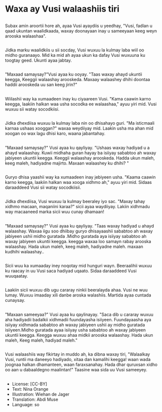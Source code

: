 # Waxa ay Vusi walaashiis tiri

##
Subax amin aroortii hore ah, ayaa Vusi ayaydiis u yeedhay, "Vusi, fadlan u qaad ukuntan waalidkaada, waxay doonayaan inay u sameeyaan keeg weyn arooska walaashaa".

##
Jidka marku waalidkiis u sii socday, Vusi wuxuu la kulmay laba wiil oo midho guranaayo. Mid ka mid ah ayaa ukun ka dafay Vusi wuxuuna ku toogtay geed. Ukunti ayaa jabtay.

##
"Maxaad samaysay?"Vusi ayaa ku ooyay. "Taas waxay ahayd ukuntii keegga, Keeggii walaashay arooskeda. Maxaay walaashey dhihi doontaa haddii arooskeda uu san keeg jirin?"

##
Wiilashii way ka xumaadeen inay ku ciyaareen Vusi. "Kama caawin karno keegga, laakiin halkan waa usha socodka ee walaashaa," ayuu yiri mid. Vusi wuxuu sii watay socodkiisi.

##
Jidka dhexdiisa wuxuu la kulmay laba nin oo dhisahayo guri. "Ma isticmaali karnaa ushaas xooggan?" waxaa weydiiyay mid. Laakin usha ma ahan mid xoogan oo wax lagu dhisi karo, waana jabantahay.

##
"Maxaad samaysay?" Vusi ayaa ku qayliyay. "Ushaas waxay hadiyad u a ahayd walaashay. Kuwii midhaha guran hayay ba isiiyay sababtoo ah waxay jabiyeen ukuntii keegga. Keeggii walaashay arooskeda. Hadda ukun maleh, keeg maleh, hadiyadne majirto. Maxaan walaashey ku dhihi? "

##
Guryo dhisa yaashii way ka xumaadeen inay jebiyeen usha. "Kaama caawin karno keegga, laakiin halkan waa xooga xidhmo ah," ayuu yiri mid. Sidaas daraaddeed Vusi sii watay socodkiisii.

##
Jidka dhexdiisa, Vusi wuxuu la kulmay beeraley iyo sac. "Maxay tahay xidhmo macaan, maqaniini karaa?" sicii ayaa waydiiyay. Lakiin xidhmadu way macaaneed marka sicii wuu cunay dhamaan!

##
"Maxaad samaysay?" Vusi ayaa ku qayliyay. "Taas waxay hadiyad u ahayd walaashay. Waxaa iigu soo dhiibay guryo dhisayaashii sababtoo ah waxay jabiyeen ushii midho guratada .Midho guratada aya isiiyay sababtoo ah waxay jabiyeen ukuntii keegga. keegga waxaa loo samayn rabay arooska walaashay. Hada ukun maleh, keeg maleh, hadiyadne maleh. maxaan kudhihi walaashay..

##
Sicii wuu ka xumaaday iney noqotay mid hunguri wayn. Beeraalihii wuxuu ku raacay in uu Vusi saca hadiyad uqaato. Sidaa daraaddeed Vusi wuuqaatay.

##
Laakiin sicii wuxuu dib ugu cararay ninkii beeralayda ahaa. Vusi ne wuu lumay. Wuxuu imaaday xili danbe aroska walashiis. Martida ayaa cuntada cunaysay.

##
"Maxaan sameeyaa?" Vusi ayaa ku qaylinayay. "Saca dib u cararay wuxuu aha hadiyadii badalkii xidhmadii fuundayasha isiiyeen. Fuundayaasha aya isiiyay xidhmada sababtoo ah waxay jabiyeen ushii ay midho guratada isiiyeen.Midho guratada ayaa isiiyay usha sababtoo ah waxay jabiyeen ukuntii keegga. Keegga wuxuu ahaa midkii arooska walaashay. Hada ukun maleh, Keeg maleh, hadiyad maleh."

##
Vusi walaashiis way fikirtay in muddo ah, ka dibna waxay tiri, "Walaalkay Vusi, runtii ma daneeyo hadiyado, xitaa dan kamalihi keegga! waan wada joognaa halkan dhamanteen, waan faraxsanahay. Hada dhar quruxsan xidho oo aan u dabaaldegno maalintan!" Taasine waa sida uu Vusi sameeyey.

##
* License: [CC-BY]
* Text: Nina Orange
* Illustration: Wiehan de Jager
* Translation: Abdi Muse
* Language: so
